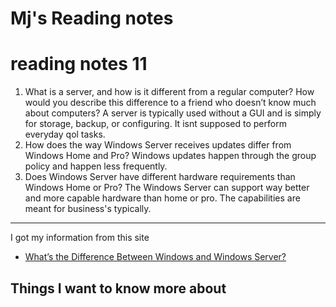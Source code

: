 # Mj's Reading notes

# reading notes 11



1. What is a server, and how is it different from a regular computer? How would you describe this difference to a friend who doesn’t know much about computers? A server is typically used without a GUI and is simply for storage, backup, or configuring. It isnt supposed to perform everyday qol tasks. 
2. How does the way Windows Server receives updates differ from Windows Home and Pro? Windows updates happen through the group policy and happen less frequently.
3. Does Windows Server have different hardware requirements than Windows Home or Pro? The Windows Server can support way better and more capable hardware than home or pro. The capabilities are meant for business's typically. 

--- 
I got my information from this site
- [What’s the Difference Between Windows and Windows Server?](https://www.howtogeek.com/404763/whats-the-difference-between-windows-and-windows-server/)

## Things I want to know more about